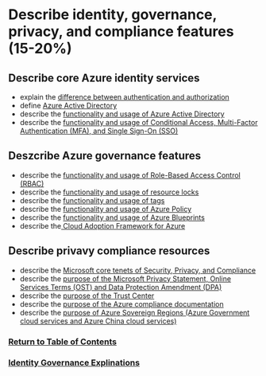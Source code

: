 # Describe identity, governance, privacy, and compliance features (15-20%)

## Describe core Azure identity services
* explain the [difference between authentication and authorization](https://www.youtube.com/watch?v=b_WIjY-burU)
* define [Azure Active Directory](https://www.youtube.com/watch?v=Ma7VAQE7ga4)
* describe the [functionality and usage of Azure Active Directory](https://www.youtube.com/watch?v=Ma7VAQE7ga4)
* describe the [functionality and usage of Conditional Access, Multi-Factor Authentication
(MFA), and Single Sign-On (SSO)](https://www.youtube.com/watch?v=DFwERh9Xxk0)

## Deszcribe Azure governance features
* describe the [functionality and usage of Role-Based Access Control (RBAC)](https://www.youtube.com/watch?v=4v7ffXxOnwU)
* describe the [functionality and usage of resource locks](https://www.youtube.com/watch?v=eDH20Ve0eI0)
* describe the [functionality and usage of tags](https://www.youtube.com/watch?v=J40eJR4qQ0w)
* describe the [functionality and usage of Azure Policy](https://www.youtube.com/watch?v=9WO4EBgUJXk)
* describe the [functionality and usage of Azure Blueprints](https://www.youtube.com/watch?v=3rSCnAZPNfo)
* describe the[ Cloud Adoption Framework for Azure](https://www.youtube.com/watch?v=d6usiB4MKq8)

## Describe privavy compliance resources
* describe the [Microsoft core tenets of Security, Privacy, and Compliance](https://www.youtube.com/watch?v=zBzsDYZw98M)
* describe the [purpose of the Microsoft Privacy Statement, Online Services Terms (OST) and Data Protection Amendment (DPA)](https://www.youtube.com/watch?v=zBzsDYZw98M)
* describe the [purpose of the Trust Center](https://www.youtube.com/watch?v=zBzsDYZw98M)
* describe the [purpose of the Azure compliance documentation](https://www.youtube.com/watch?v=zBzsDYZw98M&t=63s)
* describe the [purpose of Azure Sovereign Regions (Azure Government cloud services and Azure China cloud services)](https://www.youtube.com/watch?v=W6WFwHElS4U)

### [Return to Table of Contents](README.md)
### [Identity Governance Explinations](5-Identity-Governance\sec5.md)